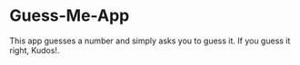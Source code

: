 # Guess-Me-App 
This app guesses a number and simply asks you to guess it. 
If you guess it right, Kudos!.
